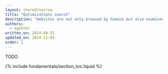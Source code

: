 ```yaml
---
layout: shared/narrow
title: "Optimizations search"
description: "Websites are not only browsed by humans but also examined by crawlers. Learn how to get your website better control over a remote site appearance."
authors:
  - agektmr
written_on: 2014-08-31
updated_on: 2014-11-05
order: 1
---
```


TODO

{% include fundamentals/section_toc.liquid %}

